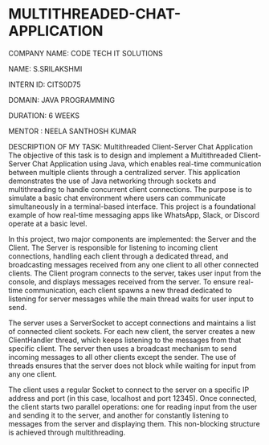 # MULTITHREADED-CHAT-APPLICATION
COMPANY NAME: CODE TECH IT SOLUTIONS

NAME: S.SRILAKSHMI

INTERN ID: CITS0D75

DOMAIN: JAVA PROGRAMMING

DURATION: 6 WEEKS

MENTOR : NEELA SANTHOSH KUMAR

DESCRIPTION OF MY TASK: Multithreaded Client-Server Chat Application
The objective of this task is to design and implement a Multithreaded Client-Server Chat Application using Java, which enables real-time communication between multiple clients through a centralized server. This application demonstrates the use of Java networking through sockets and multithreading to handle concurrent client connections. The purpose is to simulate a basic chat environment where users can communicate simultaneously in a terminal-based interface. This project is a foundational example of how real-time messaging apps like WhatsApp, Slack, or Discord operate at a basic level.

In this project, two major components are implemented: the Server and the Client. The Server is responsible for listening to incoming client connections, handling each client through a dedicated thread, and broadcasting messages received from any one client to all other connected clients. The Client program connects to the server, takes user input from the console, and displays messages received from the server. To ensure real-time communication, each client spawns a new thread dedicated to listening for server messages while the main thread waits for user input to send.

The server uses a ServerSocket to accept connections and maintains a list of connected client sockets. For each new client, the server creates a new ClientHandler thread, which keeps listening to the messages from that specific client. The server then uses a broadcast mechanism to send incoming messages to all other clients except the sender. The use of threads ensures that the server does not block while waiting for input from any one client.

The client uses a regular Socket to connect to the server on a specific IP address and port (in this case, localhost and port 12345). Once connected, the client starts two parallel operations: one for reading input from the user and sending it to the server, and another for constantly listening to messages from the server and displaying them. This non-blocking structure is achieved through multithreading.
